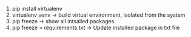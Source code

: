
1. pip install virtualenv
2. virtualenv venv -> build virtual environment, isolated from the system
3. pip freeze -> show all intsalled packages
4. pip freeze > requirements.txt  -> Update installed package in txt file